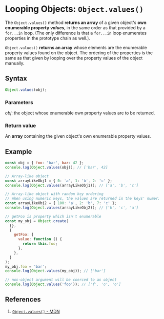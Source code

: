 # Looping Objects: `Object.values()`

The `Object.values()` method **returns an array** of a given object's **own enumerable property _values_**, in the same order as that provided by a `for...in` loop. (The only difference is that a `for...in` loop enumerates properties in the prototype chain as well.).

`Object.values()` **returns an array** whose elements are the enumerable property values found on the object. The ordering of the properties is the same as that given by looping over the property values of the object manually.

## Syntax

```js
Object.values(obj);
```

### Parameters

_obj_: the object whose enumerable own property values are to be returned.

### Return value

An **array** containing the given object's own enumerable property values.

## Example

```js
const obj = { foo: 'bar', baz: 42 };
console.log(Object.values(obj)); // ['bar', 42]

// Array-like object
const arrayLikeObj1 = { 0: 'a', 1: 'b', 2: 'c' };
console.log(Object.values(arrayLikeObj1)); // ['a', 'b', 'c']

// Array-like object with random key ordering
// When using numeric keys, the values are returned in the keys' numerical order
const arrayLikeObj2 = { 100: 'a', 2: 'b', 7: 'c' };
console.log(Object.values(arrayLikeObj2)); // ['b', 'c', 'a']

// getFoo is property which isn't enumerable
const my_obj = Object.create(
  {},
  {
    getFoo: {
      value: function () {
        return this.foo;
      },
    },
  }
);
my_obj.foo = 'bar';
console.log(Object.values(my_obj)); // ['bar']

// non-object argument will be coerced to an object
console.log(Object.values('foo')); // ['f', 'o', 'o']
```

## References

1. [`Object.values()` - MDN](https://developer.mozilla.org/en-US/docs/Web/JavaScript/Reference/Global_Objects/Object/values#syntax)
